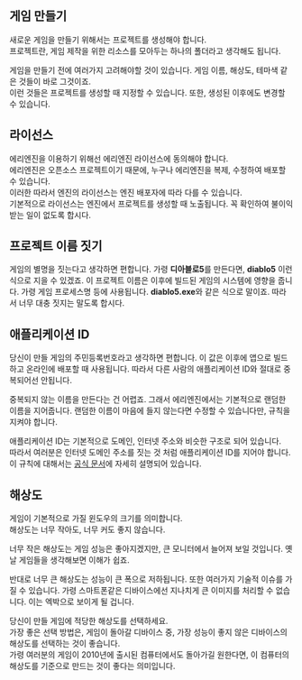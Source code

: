 ## 게임 만들기

새로운 게임을 만들기 위해서는 프로젝트를 생성해야 합니다.  
프로젝트란, 게임 제작을 위한 리소스를 모아두는 하나의 폴더라고 생각해도 됩니다.

게임을 만들기 전에 여러가지 고려해야할 것이 있습니다. 게임 이름, 해상도, 테마색 같은 것들이 바로 그것이죠.  
이런 것들은 프로젝트를 생성할 때 지정할 수 있습니다. 또한, 생성된 이후에도 변경할 수 있습니다.

## 라이선스

에리엔진을 이용하기 위해선 에리엔진 라이선스에 동의해야 합니다.  
에리엔진은 오픈소스 프로젝트이기 때문에, 누구나 에리엔진을 복제, 수정하여 배포할 수 있습니다.  
이러한 따라서 엔진의 라이선스는 엔진 배포자에 따라 다를 수 있습니다.  
기본적으로 라이선스는 엔진에서 프로젝트를 생성할 때 노출됩니다. 꼭 확인하여 불이익받는 일이 없도록 합시다.

## 프로젝트 이름 짓기

게임의 별명을 짓는다고 생각하면 편합니다. 가령 **디아블로5**를 만든다면, **diablo5** 이런식으로 지을 수 있겠죠. 이 프로젝트 이름은 이후에 빌드된 게임의 시스템에 영향을 줍니다. 가령 게임 프로세스명 등에 사용됩니다. **diablo5.exe**와 같은 식으로 말이죠. 따라서 너무 대충 짓지는 말도록 합시다.

## 애플리케이션 ID

당신이 만들 게임의 주민등록번호라고 생각하면 편합니다. 이 값은 이후에 앱으로 빌드하고 온라인에 배포할 때 사용됩니다. 따라서 다른 사람의 애플리케이션 ID와 절대로 중복되어선 안됩니다.

중복되지 않는 이름을 만든다는 건 어렵죠. 그래서 에리엔진에서는 기본적으로 랜덤한 이름을 지어줍니다. 랜덤한 이름이 마음에 들지 않는다면 수정할 수 있습니다만, 규칙을 지켜야 합니다.

애플리케이션 ID는 기본적으로 도메인, 인터넷 주소와 비슷한 구조로 되어 있습니다.  
따라서 여러분은 인터넷 도메인 주소를 짓는 것 처럼 애플리케이션 ID를 지어야 합니다. 이 규칙에 대해서는 [공식 문서](https://developer.android.com/studio/build/application-id?hl=ko)에 자세히 설명되어 있습니다.

## 해상도

게임이 기본적으로 가질 윈도우의 크기를 의미합니다.  
해상도는 너무 작아도, 너무 커도 좋지 않습니다.

너무 작은 해상도는 게임 성능은 좋아지겠지만, 큰 모니터에서 늘어져 보일 것입니다. 옛날 게임들을 생각해보면 이해가 쉽죠.

반대로 너무 큰 해상도는 성능이 큰 폭으로 저하됩니다. 또한 여러가지 기술적 이슈를 가질 수 있습니다. 가령 스마트폰같은 디바이스에선 지나치게 큰 이미지를 처리할 수 없습니다. 이는 엑박으로 보이게 될 겁니다.

당신이 만들 게임에 적당한 해상도를 선택하세요.  
가장 좋은 선택 방법은, 게임이 돌아갈 디바이스 중, 가장 성능이 좋지 않은 디바이스의 해상도를 선택하는 것이 좋습니다.  
가령 여러분의 게임이 2010년에 출시된 컴퓨터에서도 돌아가길 원한다면, 이 컴퓨터의 해상도를 기준으로 만드는 것이 좋다는 의미입니다.